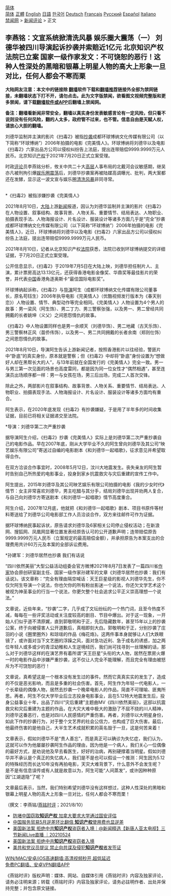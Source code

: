  <!-- 面包屑导航 --> <div class="breadcrumb"><!-- GTranslate: https://gtranslate.io/ -->  <div class="switcher notranslate">  <div class="selected">  <a href="#" onclick="return false;"> 简体</a>  </div>  <div class="option">  <a href="https://www.bannedbook.org" onclick="doGTranslate('zh-CN|zh-CN');jQuery('div.switcher div.selected a').html(jQuery(this).html());return false;" title="简体中文" class="nturl selected"> 简体</a>  <a href="https://www.bannedbook.org/zh-tw/" onclick="doGTranslate('zh-CN|zh-TW');jQuery('div.switcher div.selected a').html(jQuery(this).html());return false;" title="繁體中文" class="nturl"> 正體</a>  <a href="https://www.bannedbook.org/en/" onclick="doGTranslate('zh-CN|en');jQuery('div.switcher div.selected a').html(jQuery(this).html());return false;" title="English" class="nturl"> English</a>  <a href="https://www.bannedbook.org/ja/" onclick="doGTranslate('zh-CN|ja');jQuery('div.switcher div.selected a').html(jQuery(this).html());return false;" title="日本語" class="nturl"> 日語</a>  <a href="https://www.bannedbook.org/ko/" onclick="doGTranslate('zh-CN|ko');jQuery('div.switcher div.selected a').html(jQuery(this).html());return false;" title="한국어" class="nturl"> 한국어</a>  <a href="https://www.bannedbook.org/de/" onclick="doGTranslate('zh-CN|de');jQuery('div.switcher div.selected a').html(jQuery(this).html());return false;" title="Deutsch" class="nturl"> Deutsch</a>  <a href="https://www.bannedbook.org/fr/" onclick="doGTranslate('zh-CN|fr');jQuery('div.switcher div.selected a').html(jQuery(this).html());return false;" title="Français" class="nturl"> Français</a>  <a href="https://www.bannedbook.org/ru/" onclick="doGTranslate('zh-CN|ru');jQuery('div.switcher div.selected a').html(jQuery(this).html());return false;" title="Русский" class="nturl"> Русский</a>  <a href="https://www.bannedbook.org/es/" onclick="doGTranslate('zh-CN|es');jQuery('div.switcher div.selected a').html(jQuery(this).html());return false;" title="Español" class="nturl"> Español</a>  <a href="https://www.bannedbook.org/it/" onclick="doGTranslate('zh-CN|it');jQuery('div.switcher div.selected a').html(jQuery(this).html());return false;" title="Italiano" class="nturl"> Italiano</a>  </div>  </div>      <div class='breadcrumb-sub'><!-- Breadcrumb NavXT 6.3.0 --> <a href="https://www.bannedbook.org/" class="home">禁闻网</a> &gt; <a href="https://www.bannedbook.org/bnews/comments/" class="category">新闻评论</a> &gt; 正文</div></div><h2>李燕铭：文宣系统掀清洗风暴 娱乐圈大震荡（一） 刘德华被四川导演起诉抄袭并索赔近1亿元 北京知识产权法院已立案 国家一级作家发文：不可饶恕的恶行！这种人性深处的黑暗和银幕上明星人物的高大上形象一旦对比，任何人都会不寒而栗</h2> <p class="notice"><b>大陆网友注意：本文中的链接除 <a href="https://github.com/bannedbook/fanqiang" >翻墙</a>软件下载和<a href="https://github.com/killgcd/justmysocks/blob/master/README.md">翻墙推荐</a>链接外全部为禁网链接，未翻墙状态下打不开，请勿点击。此为文字版禁闻，欲看图文视频完整版和更多禁闻，请下载<a href="https://github.com/bannedbook/fanqiang">翻墙软件或APP</a>后翻墙上禁闻网。</p><p>备注：翻墙看新闻非常安全，翻墙以真实身份发表敏感言论有一定风险，但只看不说则没有任何风险，翻的人太多，政府管不过来，也不管。信息自由是天赋人权，请放心大胆的翻墙。</b></p>  <div class="entry"> <p></p> <p>刘德华监制并主演的影片&#12298;扫毒2&#12299;被指<a href="https://www.bannedbook.org/bnews/tag/%E6%8A%84%E8%A2%AD/" class="st_tag internal_tag" rel="tag" title="标签 抄袭 下的日志">抄袭</a>成都环球博纳文化传媒有限公司&#65288;以下简称&#8220;环球博纳&#8221;&#65289;2006年拍摄的电影&#12298;完美情人&#12299;&#12290;环球博纳将刘德华以及电影&#12298;扫毒2&#12299;六家出品方公司以侵权纠纷告上法庭&#65292;提出连带赔偿9999.9999万元人民币&#12290;北京知识<a href="https://www.bannedbook.org/bnews/tag/%E4%BA%A7%E6%9D%83/" class="st_tag internal_tag" rel="tag" title="标签 产权 下的日志">产权</a>于2021年7月20日正式立案受理&#12290;</p> <p>时政<span class='wp_keywordlink_affiliate'><a href="https://www.bannedbook.org/bnews/comments/" title="新闻评论" target="_blank">评论</a></span>员李燕铭分析&#65292;攸关中共二十大<span class='wp_keywordlink_affiliate'><a href="https://www.bannedbook.org/bnews/ccpdope/" title="中共高层内幕" target="_blank">高层</a></span>人事布局的北戴河会议敏感期&#65292;继吴亦凡被刑拘引爆<a href="https://www.bannedbook.org/bnews/tag/%e5%a8%b1%e4%b9%90%e5%9c%88/" class="st_tag internal_tag" rel="tag" title="标签 娱乐圈 下的日志">娱乐圈</a><a href="https://www.bannedbook.org/bnews/tag/%E9%9C%87%E8%8D%A1/" class="st_tag internal_tag" rel="tag" title="标签 震荡 下的日志">震荡</a>后&#65292;刘德华抄袭案再被陆媒高调曝光&#12289;批判&#65292;两大案都还在发酵&#65292;显示这一波文宣与娱乐圈<a href="https://www.bannedbook.org/bnews/tag/%E6%B8%85%E6%B4%97/" class="st_tag internal_tag" rel="tag" title="标签 清洗 下的日志">清洗</a><a href="https://www.bannedbook.org/bnews/tag/%E9%A3%8E%E6%9A%B4/" class="st_tag internal_tag" rel="tag" title="标签 风暴 下的日志">风暴</a>非同寻常&#12290;<br />&nbsp;</p> <p>   *&#12298;扫毒2&#12299;被指涉嫌抄袭&#12298;完美情人&#12299;</p> <p>2021年8月10日&#65292;<span class='wp_keywordlink_affiliate'><a href="https://www.bannedbook.org/" title="大陆" target="_blank">大陆</a></span>上游<span class='wp_keywordlink_affiliate'><a href="https://www.bannedbook.org/" title="新闻">新闻</a></span>报道&#65292;因认为刘德华监制并主演的影片&#12298;扫毒2&#12299;在人物设置&#12289;叙事结构&#12289;故事背景&#12289;人物关系&#12289;重要情节&#12289;结局表达&#12289;人物职业&#12289;拍摄表现手法&#12289;人物海报设计&#12289;片名设计&#12289;服装设计等诸多方面几乎是&#8220;完全&#8221;抄袭成都环球博纳文化传媒有限公司&#65288;以下简称&#8220;环球博纳&#8221;&#65289;2006年拍摄的电影&#12298;完美情人&#12299;&#65292;近日&#65292;环球博纳将刘德华以及电影&#12298;扫毒2&#12299;六家出品方公司以侵权纠纷告上法庭&#65292;提出连带赔偿9999.9999万元人民币&#12290; &nbsp;</p> <p>2021年8月10日&#65292;记者从北京知识产权<a href="https://www.bannedbook.org/bnews/tag/%e6%b3%95%e9%99%a2/" class="st_tag internal_tag" rel="tag" title="标签 法院 下的日志">法院</a>获悉&#65292;法院已收到环球博纳提交的详细证据&#65292;于7月20日正式立案受理&#12290;</p>  <p>公开信息显示&#65292;&#12298;扫毒2&#12299;于2019年7月5日在大陆上映&#65292;刘德华担任制片人&#12289;主演&#65292;累计票房高达13.13亿元&#65292;还获得香港电影金像奖&#12289;华鼎奖等最佳影片的荣誉&#65292;并代表<span class='wp_keywordlink_affiliate'><a href="https://www.bannedbook.org/" title="中国" target="_blank">中国</a></span>香港角逐奥斯卡&#8220;最佳国际电影奖&#8221;&#12290;</p> <p>环球博纳起诉称&#65292;&#12298;扫毒2&#12299;与<a href="https://www.bannedbook.org/bnews/tag/%e5%af%bc%e6%bc%94/" class="st_tag internal_tag" rel="tag" title="标签 导演 下的日志">导演</a>阿生&#65288;成都环球博纳文化传媒有限公司董事长&#65292;原名苟钰生&#65289;2006年执导电影&#12298;完美情人&#12299;&#65288;优酷视频发行版本为&#12298;春天别恋&#12299;&#65289;人物设置&#12289;情节&#12289;典型动作等完全相同&#12290;&#12298;完美情人&#12299;人物设置为4个男人的故事&#65306;男一梁风&#65288;阿生饰&#65289;&#12289;男二丁力&#12289;男三警察张强&#65292;以及男一&#12289;男二曾经共同拥戴的长者姚坤&#65288;义父&#65289;之间恩怨情仇的故事&#12290;</p> <p>   &#12298;扫毒2&#12299;中人物设置同样也是男一余顺天&#65288;刘德华饰&#65289;&#12289;男二地藏&#65288;古天乐饰&#65289;&#12289;男三警察林正风&#65288;苗侨伟饰&#65289;&#65292;以及男一&#12289;男二共同拥戴的长者余南&#65288;郑则仕饰&#65289;之间恩怨情仇的故事&#12290;</p> <p>2021年8月10日&#65292;导演阿生告诉上游新闻记者&#65292;按照香港影片以往经验&#65292;警匪片中&#8220;卧底&#8221;的真实身份&#65292;原本就是警察&#65307;但&#12298;扫毒2&#12299;中却将&#8220;卧底&#8221;身份设置为&#8220;想做好人却在黑帮长大的人&#8221;&#65292;与13年前就在全国发行的&#12298;完美情人&#12299;完全一致&#12290;男一与男三第一次见面的场景也高度雷同&#65292;都是因为同一位女性才&#8220;偶然相遇&#8221;&#65292;甚至连演员出场顺序都一样&#65306;男一与女孩在场&#65292;男三后出场&#65292;完成二人首次交锋&#12290;</p> <p>除此之外&#65292;两部影片在叙事结构&#12289;故事背景&#12289;人物关系&#12289;重要情节&#12289;结局表达&#12289;人物职业&#12289;拍摄表现手法&#12289;人物海报设计&#12289;片名设计&#12289;服装设计等诸多方面均有重合&#12290;</p> <p>阿生表示&#65292;在2020年底发现&#12298;扫毒2&#12299;有抄袭嫌疑&#65292;于是用了半年多的时间收集证据&#65292;目前已将相关证据递交至法院&#12290;</p>  <p>   *导演&#65306;刘德华第二次严重抄袭</p> <p>据导演阿生介绍&#65292;&#12298;扫毒2&#12299;抄袭&#12298;完美情人&#12299;实际上是刘德华第二次严重抄袭自己的电影作品&#12290;早在2007年底&#65292;刚从大学毕业不久的阿生曾向刘德华及其公司&#8220;映艺娱乐有限公司&#8221;寄送过自编的电影剧本&#12298;和刘德华一起唱歌&#12299;&#65292;征求意见并希望取得合作&#12290;</p> <p>在双方洽谈合作事宜时&#65292;2008年5月12日&#65292;汶川大地震发生&#12290;丧失亲友的阿生暂时告别自己所热爱的电影事业&#65292;投身到家乡抗震救灾与灾后重建的宣传工作中&#12290;</p> <p>阿生提出&#65292;2015年刘德华及其公司映艺娱乐有限公司拍摄的电影&#12298;我的少女时代&#12299;情节&#65306;女主非常喜欢刘德华&#65292;男主吃醋与其分手&#65292;结局刘德华出现并劝两人复合&#65292;与自己向刘德华方寄送剧本&#12298;和刘德华一起唱歌&#12299;情节高度重合&#12290;</p> <p>阿生介绍&#65292;2007年12月底&#65292;他就把&#12298;和刘德华一起唱歌&#12299;剧本&#12289;项目书原件等材料寄送给了刘德华公司电影部工作人员洽谈合作&#65292;双方来往邮件可作为证据&#12290;</p> <p>据环球博纳民事起诉状&#65292;原告请求刘德华及6家相关公司停止侵权活动&#65307;在新浪网&#12289;搜狐网&#12289;凤凰网显著位置发表经原告认可的公开道歉声明&#65307;连带赔偿原告9999.9999万元人民币&#65288;立案规定的最高赔偿金额&#65289;&#65292;并承担原告为本案支出的合理费用共计60万元及本案的全部诉讼费用&#12290; </p>  <p>   *孙建军&#65306;刘德华居然也抄袭 我们有话说</p> <p>&#8220;四川依然美丽&#8221;大型公益活动组委会官方微博2021年8月7日发表了一篇四川省<a href="https://www.bannedbook.org/bnews/tag/%e4%bd%9c%e5%ae%b6/" class="st_tag internal_tag" rel="tag" title="标签 作家 下的日志">作家</a>协会原创研室副主任&#12289;国家一级作家孙建军的文章&#12298;刘德华居然也抄袭&#65306;我们有话说&#12299;&#12290;该文章称&#65306;&#8220;完全有理由隔空喊话&#65306;天王巨星级的影视人刘德华先生&#65292;你不仅欠阿生导演一个说法&#65292;你也欠你的所有粉丝影迷一个说法&#65292;你还欠文学艺术这个被视为神圣事业的行当一个说法&#65292;你更欠整个社会追求公平正义崇高理想一个说法&#12290;&#8221;</p> <p>文章说&#65292;近些年来&#65292;&#8220;抄袭&#8221;二字&#65292;几乎成了文坛纷纭的一个热门词&#65292;且至今热度不减&#65292;每每在一些评奖活动或关注度较高的剧目&#12289;节目中爆出&#12290;对于这一现象&#65292;一开始人们似乎道不清原娓&#65292;直到郭敬明和于正&#65292;先后隐藏数年&#65292;甚至15年以上的抄袭公案&#65292;终于向被侵害人公开道歉后&#65292;真相即刻大白&#12290;郭敬明和于正&#65292;分别抄袭了庄羽的小说&#12298;圈里圈外&#12299;和琼瑶的作品&#12298;梅花烙&#12299;&#12290;这两件事本身就够让人们大跌眼镜了&#65292;或许面对当下文艺圈的浮躁之风&#65292;面对急功近利&#12289;急于成名的诱惑&#65292;加之两位年轻人或多或少的青涩幼稚和人生逆境经历&#65292;我们尚可找寻到一丝理解的话&#65292;那么对于刘德华这样的在演艺界有着所谓&#8220;天王巨星&#8221;头衔的大人物&#65292;居然在票房火爆一时的电影作品中涉嫌严重抄袭&#65292;这不仅让人完全不能理解&#65292;而且完全有理由被怒斥为不可饶恕的恶行&#65281;</p> <p>   文章说&#65292;真希望这是一个根本没有发生过的事件&#12290;然而它真真实实的发生了&#65292;造成的不仅是恶劣影响&#65292;而且是多重的社会伤害&#12290;首先&#65292;阿生作为年轻一代电影人&#65292;一个长辈级的偶像人物&#65292;居然去抄袭一个晚辈电影人的作品&#65292;简直不可理喻&#12289;匪夷所思&#12290;再者&#65292;阿生不仅大学毕业后立志投身电影事业&#65292;且在5.12特大地震发生后&#65292;投身公益事业十年&#65292;出品了四川&#8220;灾后重建&#8221;主题曲MV&#12298;四川依然美丽&#12299;&#65292;这部以抗震救灾和灾后重建为主题的作品&#65292;在大灾大难中极大的激励了不屈不挠的川人精神&#65292;刘德华这番恶行&#65292;也是对四川人民感情的严重伤害&#12290;再者&#65292;刘德华以大明星身份&#65292;如此下作的抄袭行为&#65292;对于整个文艺界的社会公信力&#65292;也构成了巨大伤害&#12290;最后&#65292;他最终伤害的是他自己&#65292;大半生艺术成就积累的英名毁于一旦&#65292;这是何苦来着&#65281;</p> <p>文章表示&#65292;假如刘德华不是&#8220;贵人善忘&#8221;&#65292;而是真正可以确诊为失忆症&#65292;我们认为&#65292;这就可以作为他屡屡抄袭阿生作品的理由&#65292;因为他是一个病人&#65292;我们关心一位偶像的最好方式&#65292;是劝说他及早去看医生&#65292;好好的治病&#65292;再别硬撑着当明星&#12290;假如刘德华并不承认是个真正的失忆病人&#65292;我们是不是也可以假设一个推测&#65306;阿生因为5.12的特殊经历而长达10年没有再拍电影&#65292;天灾大难背景下&#65292;什么意外不会发生呢&#65311;是不是有信息误传或有人就是故意以为&#65292;阿生可能&#8220;人间蒸发&#8221;&#65292;或许因种种原因&#8220;江湖退隐&#8221;了呢&#65311;</p> <p>   文章最后表示&#65292;当然&#65292;我们特别希望刘德华没有这样想过&#65292;这种人性深处的黑暗和银幕上明星人物的高大上形象一旦对比&#65292;任何人都会不寒而栗&#65281;</p>  <p>&#65288;撰文&#65306;李燕铭/<a href="https://www.bannedbook.org/bnews/tag/%e7%87%95%e9%93%ad%e6%97%b6%e8%af%84/" class="st_tag internal_tag" rel="tag" title="标签 燕铭时评 下的日志">燕铭时评</a>&#65307;2021/8/10&#65289;</p> <ul class='op-related-articles' title='相关阅读'> <li><a href='https://www.bannedbook.org/bnews/ssgc/20210714/1586540.html' target='_blank'>防堵中国窃取<b>知识产权</b> 加拿大要求大学通过国安评估</a></li> <li><a href='https://www.bannedbook.org/bnews/ssgc/20210625/1573750.html' target='_blank'>中国服务贸易5月逆差环比翻倍 <b>知识产权</b>使用费也显逆差</a></li> <li><a href='https://www.bannedbook.org/bnews/bannedvideo/20210524/1552754.html' target='_blank'>美国新法案 拒绝中共<b>知识产权</b>盗窃者入境｜@新闻精选【新唐人亚太电视】三节新闻Live直播 ｜20210524</a></li> <li><a href='https://www.bannedbook.org/bnews/bannedvideo/20210524/1552548.html' target='_blank'>美国新法案 拒绝中共<b>知识产权</b>盗窃者入境</a></li> <li><a href='https://www.bannedbook.org/bnews/worldnews/20210522/1551698.html' target='_blank'>美共和党议员提议 禁止向共谍及侵犯<b>知识产权</b>者发签证</a></li> </ul> <p class="texttj"> <a href="https://github.com/bannedbook/fanqiang/wiki/V2ray%E6%9C%BA%E5%9C%BA" target="_blank">WIN/MAC/安卓/iOS高速翻墙:高清视频秒开,超低延迟</a><br/> <a href="https://github.com/bannedbook/fanqiang/wiki/%E7%A6%81%E9%97%BB%E7%BD%91%E5%AE%89%E5%8D%93%E7%BF%BB%E5%A2%99%E6%96%B0%E9%97%BBAPP" target="_blank">免费PC翻墙、安卓VPN翻墙APP</a></p><p>&#12298;燕铭时评&#12299;版权声明&#65306;媒体&#12289;网站&#12289;自媒体引用&#12298;燕铭时评&#12299;内容及独家评论&#65292;请务必注明来源&#65307;转载&#12298;燕铭时评&#12299;内容及独家评论&#65292;请务必註明作者&#12289;出处并保持完整&#65307;并包含原文链接&#12290;  </p><a name='sharetosocial'></a>  <div style="margin-bottom:5px;padding-bottom:5px;clear:both"> <div id="archive-pix-1" class="banner-ads"> <!-- AuctionX Display platform tag START --> <div id="26318x728x90x621x_ADSLOT2" clicktrack="%%CLICK_URL_ESC%%"></div> <!-- AuctionX Display platform tag END --> </div> <div id="archive-pix-2" class="banner-ads"> <!-- AuctionX Display platform tag START --> <div id="26315x300x250x621x_ADSLOT2" clicktrack="%%CLICK_URL_ESC%%"></div> <!-- AuctionX Display platform tag END --> </div> </div>  <div id="archive-pix-1" class="banner-ads"> <!-- AuctionX Display platform tag START --> <div id="26318x728x90x621x_ADSLOT3" clicktrack="%%CLICK_URL_ESC%%"></div> <!-- AuctionX Display platform tag END --> </div> </div><!--END ENTRY--> 